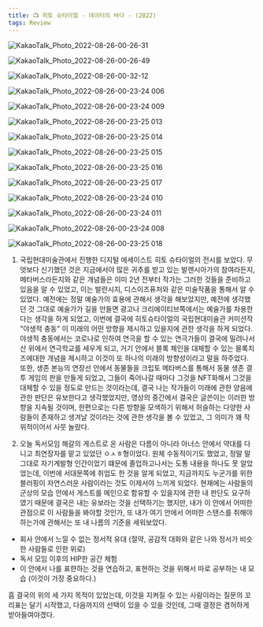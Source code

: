 ```yaml
---
title: 📺 히토 슈타이얼 - 데이터의 바다 - (2022)
tags: Review
---
```



![KakaoTalk_Photo_2022-08-26-00-26-31](https://user-images.githubusercontent.com/50545088/186706509-faac049c-2441-4759-869e-c68b33585f15.jpeg)


![KakaoTalk_Photo_2022-08-26-00-26-49](https://user-images.githubusercontent.com/50545088/186707096-652e6f62-5c6b-46eb-b0e7-dbbf6279a573.jpeg)


![KakaoTalk_Photo_2022-08-26-00-32-12](https://user-images.githubusercontent.com/50545088/186707798-f4db5700-b694-4084-b634-cca5611b14bb.jpeg)


![KakaoTalk_Photo_2022-08-26-00-23-24 006](https://user-images.githubusercontent.com/50545088/186707988-3ec481ff-b979-4481-85e2-0186a8a019ff.jpeg)


![KakaoTalk_Photo_2022-08-26-00-23-24 009](https://user-images.githubusercontent.com/50545088/186707261-48fddecd-e9f1-4de4-b3b6-de63de01de89.jpeg)


![KakaoTalk_Photo_2022-08-26-00-23-25 013](https://user-images.githubusercontent.com/50545088/186708292-4f80d1d2-9154-4b19-b5ec-696db6aba9b7.jpeg)

![KakaoTalk_Photo_2022-08-26-00-23-25 014](https://user-images.githubusercontent.com/50545088/186708372-2bbacf43-2590-4137-819e-2594b8474d3f.jpeg)

![KakaoTalk_Photo_2022-08-26-00-23-25 015](https://user-images.githubusercontent.com/50545088/186708544-5bf6a8e7-612e-4938-b887-d33218a0c25b.jpeg)


![KakaoTalk_Photo_2022-08-26-00-23-25 016](https://user-images.githubusercontent.com/50545088/186708547-f6aa1092-f1ac-48ee-99ca-bba7ab6797e5.jpeg)


![KakaoTalk_Photo_2022-08-26-00-23-25 017](https://user-images.githubusercontent.com/50545088/186708553-eeaa5f87-eef8-483f-9018-ee4423355018.jpeg)


![KakaoTalk_Photo_2022-08-26-00-23-24 010](https://user-images.githubusercontent.com/50545088/186708714-add08044-2ee2-4e5a-a565-e7e727f3e72e.jpeg)


![KakaoTalk_Photo_2022-08-26-00-23-24 011](https://user-images.githubusercontent.com/50545088/186708733-c697156c-1b82-4f34-bfb2-2c11cadbf60b.jpeg)


![KakaoTalk_Photo_2022-08-26-00-23-24 008](https://user-images.githubusercontent.com/50545088/186708728-790d599e-e35e-4089-957b-c812c32b0d7f.jpeg)


![KakaoTalk_Photo_2022-08-26-00-23-25 018](https://user-images.githubusercontent.com/50545088/186708559-d57aa897-9b5d-49d3-8898-b97923406298.jpeg)


1. 국립현대미술관에서 진행한 디지털 에세이스트 히토 슈타이얼의 전시를 보았다. 무엇보다 신기했던 것은 지금에서야 많은 귀추를 받고 있는 발렌시아가의 참여라든지, 메타버스라든지와 같은 개념들은 이미 2년 전부터 작가는 그러한 것들을 준비하고 있음을 알 수 있었고, 이는 발란시지, 디스이즈퓨처와 같은 미술작품을 통해서 알 수 있었다. 예전에는 정말 예술가의 효용에 관해서 생각을 해보았지만, 예전에 생각했던 것 그대로 예술가가 길을 만들면 광고나 크리에이티브쪽에서는 예술가를 차용한다는 생각을 하게 되었고, 이번에 결국에 히토슈타이얼의 국립현대미술관 커미션작 "야생적 충동" 이 미래의 어떤 방향을 제시하고 있을지에 관한 생각을 하게 되었다. 야생적 충동에서는 코로나로 인하여 연극을 할 수 있는 연극가들이 결국에 밀려나서 산 위에서 연극학교를 세우게 되고, 거기 안에서 블록 체인을 대체할 수 있는 믈록치즈에대한 개념을 제시하고 이것이 또 하나의 미래의 방향성이라고 말을 하주었다. 
 또한, 생존 본능의 연장선 안에서 동물들을 크립토 메타버스를 통해서 동물 생존 결투 게임의 판을 만들게 되었고, 그들이 죽어나갈 때마다 그것을 NFT화해서 그것을 대체할 수 있을 정도로 만드는 것이라는데, 결국 나는 작가들이 미래에 관한 양음에 관한 판단은 유보한다고 생각했었지만, 영상의 중간에서 결국은 글쓴이는 이러한 방향을 지속될 것이며, 한편으로는 다른 방향을 모색하기 위해서 허슬하는 다양한 사람들이 존재하고 생겨날 것이라는 것에 관한 생각을 볼 수 있었고, 그 의미가 꽤 작위적이어서 사뭇 놀랐다.

 2. 오늘 독서모임 해갈의 게스트로 온 사람은 다름이 아니라 아너스 안에서 약대를 다니고 최연장자를 맡고 있었던 ㅇㅅㅎ형이었다. 원체 수동적이기도 했었고, 정말 말 그대로 자기계발형 인간이었기 떄문에 졸업하고나서는 도통 내용을 하나도 못 알았었는데, 이번에 서대문쪽에 취업도 한 것을 알게 되었고, 지금까지도 누군가를 위한 블러핑이 자연스러운 사람이라는 것도 이제서야 느끼게 되었다. 현재에는 사람들의 군상의 모습 안에서 게스트를 메인으로 함유할 수 있을지에 관한 내 판단도 요구하였기 때문에 결국은 내는 유보라는 것을 선택하기는 했지만, 내가 이 안에서 어떠한 관점으로 이 사람들을 봐야할 것인가, 또 내가 여기 안에서 어떠한 스탠스를 취해야하는가에 관해서는 또 내 나름의 기준을 세워보았다.

 - 회사 안에서 느낄 수 없는 정서적 유대 (절약, 공감적 대화와 같은 나와 정서가 비슷한 사람들로 인한 위로)
 - 독서 모임 이후의 HIP한 공간 체험
 - 이 안에서 나를 표햔하는 것을 연습하고, 표현하는 것을 위해서 따로 공부하는 내 모습 (이것이 가장 중요하다.)

 흠 결국의 위의 세 가지 목적이 있었는데, 이것을 지켜질 수 있는 사람이라는 질문의 꼬리표는 달기 시작했고, 다음까지의 선택이 있을 수 있을 것인데, 그때 결정은 겸허하게 받아들여야겠다.